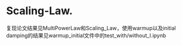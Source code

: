 # Scaling-Law.
复现论文结果见MultiPowerLaw和Scaling_Law，使用warmup以及initial damping的结果见warmup_initial文件中的test_with/without_I.ipynb
